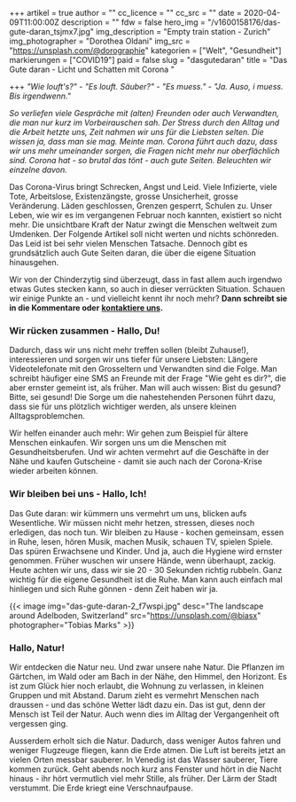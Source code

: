 +++
artikel = true
author = ""
cc_licence = ""
cc_src = ""
date = 2020-04-09T11:00:00Z
description = ""
fdw = false
hero_img = "/v1600158176/das-gute-daran_tsjmx7.jpg"
img_description = "Empty train station - Zurich"
img_photographer = "Dorothea Oldani"
img_src = "https://unsplash.com/@dorographie"
kategorien = ["Welt", "Gesundheit"]
markierungen = ["COVID19"]
paid = false
slug = "dasgutedaran"
title = "Das Gute daran - Licht und Schatten mit Corona "

+++
_"Wie louft's?" - "Es louft. Säuber?" - "Es muess." - "Ja. Auso, i muess. Bis irgendwenn."_

_So verliefen viele Gespräche mit (alten) Freunden oder auch Verwandten, die man nur kurz im Vorbeirauschen sah. Der Stress durch den Alltag und die Arbeit hetzte uns, Zeit nahmen wir uns für die Liebsten selten. Die wissen ja, dass man sie mag. Meinte man. Corona führt auch dazu, dass wir uns mehr umeinander sorgen, die Fragen nicht mehr nur oberflächlich sind. Corona hat - so brutal das tönt - auch gute Seiten. Beleuchten wir einzelne davon._

Das Corona-Virus bringt Schrecken, Angst und Leid. Viele Infizierte, viele Tote, Arbeitslose, Existenzängste, grosse Unsicherheit, grosse Veränderung. Läden geschlossen, Grenzen gesperrt, Schulen zu. Unser Leben, wie wir es im vergangenen Februar noch kannten, existiert so nicht mehr. Die unsichtbare Kraft der Natur zwingt die Menschen weltweit zum Umdenken. Der Folgende Artikel soll nicht werten und nichts schönreden. Das Leid ist bei sehr vielen Menschen Tatsache. Dennoch gibt es grundsätzlich auch Gute Seiten daran, die über die eigene Situation hinausgehen.

Wir von der Chinderzytig sind überzeugt, dass in fast allem auch irgendwo etwas Gutes stecken kann, so auch in dieser verrückten Situation. Schauen wir einige Punkte an - und vielleicht kennt ihr noch mehr? **Dann schreibt sie in die Kommentare oder** [**kontaktiere uns**](https://www.chinderzytig.ch/kontakt/)**.**

### Wir rücken zusammen - Hallo, Du!

Dadurch, dass wir uns nicht mehr treffen sollen (bleibt Zuhause!), interessieren und sorgen wir uns tiefer für unsere Liebsten: Längere Videotelefonate mit den Grosseltern und Verwandten sind die Folge. Man schreibt häufiger eine SMS an Freunde mit der Frage "Wie geht es dir?", die aber ernster gemeint ist, als früher. Man will auch wissen: Bist du gesund? Bitte, sei gesund! Die Sorge um die nahestehenden Personen führt dazu, dass sie für uns plötzlich wichtiger werden, als unsere kleinen Alltagsproblemchen.

Wir helfen einander auch mehr: Wir gehen zum Beispiel für ältere Menschen einkaufen. Wir sorgen uns um die Menschen mit Gesundheitsberufen. Und wir achten vermehrt auf die Geschäfte in der Nähe und kaufen Gutscheine - damit sie auch nach der Corona-Krise wieder arbeiten können.

### Wir bleiben bei uns - Hallo, Ich!

Das Gute daran: wir kümmern uns vermehrt um uns, blicken aufs Wesentliche. Wir müssen nicht mehr hetzen, stressen, dieses noch erledigen, das noch tun. Wir bleiben zu Hause - kochen gemeinsam, essen in Ruhe, lesen, hören Musik, machen Musik, schauen TV, spielen Spiele. Das spüren Erwachsene und Kinder. Und ja, auch die Hygiene wird ernster genommen. Früher wuschen wir unsere Hände, wenn überhaupt, zackig. Heute achten wir uns, dass wir sie 20 - 30 Sekunden richtig rubbeln. Ganz wichtig für die eigene Gesundheit ist die Ruhe. Man kann auch einfach mal hinliegen und sich Ruhe gönnen - denn Zeit haben wir ja.

{{< image img="das-gute-daran-2_f7wspi.jpg" desc="The landscape around Adelboden, Switzerland" src="https://unsplash.com/@biasx" photographer="Tobias Marks" >}}

### Hallo, Natur!

Wir entdecken die Natur neu. Und zwar unsere nahe Natur. Die Pflanzen im Gärtchen, im Wald oder am Bach in der Nähe, den Himmel, den Horizont. Es ist zum Glück hier noch erlaubt, die Wohnung zu verlassen, in kleinen Gruppen und mit Abstand. Darum zieht es vermehrt Menschen nach draussen - und das schöne Wetter lädt dazu ein. Das ist gut, denn der Mensch ist Teil der Natur. Auch wenn dies im Alltag der Vergangenheit oft vergessen ging.

Ausserdem erholt sich die Natur. Dadurch, dass weniger Autos fahren und weniger Flugzeuge fliegen, kann die Erde atmen. Die Luft ist bereits jetzt an vielen Orten messbar sauberer. In Venedig ist das Wasser sauberer, Tiere kommen zurück. Geht abends noch kurz ans Fenster und hört in die Nacht hinaus - ihr hört vermutlich viel mehr Stille, als früher. Der Lärm der Stadt verstummt. Die Erde kriegt eine Verschnaufpause.